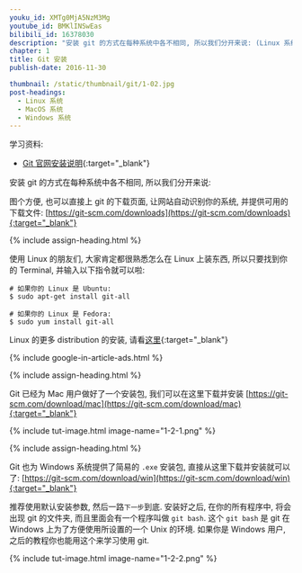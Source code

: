 ```yaml
---
youku_id: XMTg0MjA5NzM3Mg
youtube_id: BMKlINSwEas
bilibili_id: 16378030
description: "安装 git 的方式在每种系统中各不相同, 所以我们分开来说: (Linux 系统, MacOS 系统, Windows 系统)"
chapter: 1
title: Git 安装
publish-date: 2016-11-30

thumbnail: /static/thumbnail/git/1-02.jpg
post-headings:
  - Linux 系统
  - MacOS 系统
  - Windows 系统
---
```

学习资料:
  * [Git 官网安装说明](https://git-scm.com/book/en/v2/Getting-Started-Installing-Git){:target="_blank"}

安装 git 的方式在每种系统中各不相同, 所以我们分开来说:


图个方便, 也可以直接上 git 的下载页面, 让网站自动识别你的系统, 并提供可用的下载文件:
[https://git-scm.com/downloads](https://git-scm.com/downloads){:target="_blank"}

{% include assign-heading.html %}

使用 Linux 的朋友们, 大家肯定都很熟悉怎么在 Linux 上装东西, 
所以只要找到你的 Terminal, 并输入以下指令就可以啦:

```shell
# 如果你的 Linux 是 Ubuntu:
$ sudo apt-get install git-all

# 如果你的 Linux 是 Fedora:
$ sudo yum install git-all
```

Linux 的更多 distribution 的安装, 请看[这里](https://git-scm.com/download/linux){:target="_blank"}

{% include google-in-article-ads.html %}

{% include assign-heading.html %}

Git 已经为 Mac 用户做好了一个安装包, 我们可以在这里下载并安装 [https://git-scm.com/download/mac](https://git-scm.com/download/mac){:target="_blank"}

{% include tut-image.html image-name="1-2-1.png" %}

{% include assign-heading.html %}

Git 也为 Windows 系统提供了简易的 `.exe` 安装包, 直接从这里下载并安装就可以了: [https://git-scm.com/download/win](https://git-scm.com/download/win){:target="_blank"}

推荐使用默认安装参数, 然后一路`下一步`到底. 
安装好之后, 在你的所有程序中, 将会出现 git 的文件夹, 而且里面会有一个程序叫做
`git bash`. 这个 `git bash` 是 git 在 Windows 上为了方便使用所设置的一个 Unix 的环境.
如果你是 Windows 用户, 之后的教程你也能用这个来学习使用 git.

{% include tut-image.html image-name="1-2-2.png" %}
